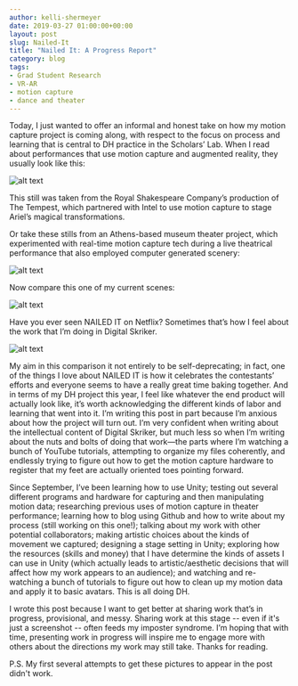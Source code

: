 ```yaml
---
author: kelli-shermeyer
date: 2019-03-27 01:00:00+00:00
layout: post
slug: Nailed-It
title: "Nailed It: A Progress Report"
category: blog
tags:
- Grad Student Research
- VR-AR
- motion capture
- dance and theater
---
```

Today, I just wanted to offer an informal and honest take on how my motion capture project is coming along, with respect to the focus on process and learning that is central to DH practice in the Scholars’ Lab. When I read about performances that use motion capture and augmented reality, they usually look like this:


![alt text](https://iqglobal.intel.com/in/wp-content/uploads/sites/13/2017/03/intel-the-tempest-8-edit-980x6530-IN-EN-980x653.jpg)


This still was taken from the Royal Shakespeare Company’s production of The Tempest, which partnered with Intel to use motion capture to stage Ariel’s magical transformations. 

Or take these stills from an Athens-based museum theater project, which experimented with real-time motion capture tech during a live theatrical performance that also employed computer generated scenery:


![alt text](https://www.researchgate.net/profile/Dimitrios_Christopoulos/publication/232620431/figure/fig5/AS:300380727595012@1448627754443/Actual-show-photos-of-the-motion-captured-controlled-avatar-interacting-with-the-actors.png)


Now compare this one of my current scenes: 


![alt text](/assets/post-media/DS-5-1.png)


Have you ever seen NAILED IT on Netflix? Sometimes that’s how I feel about the work that I’m doing in Digital Skriker.


![alt text](https://media.popculture.com/2018/07/nailed-it-erin-crocker-gingerbread-house-20040045.jpeg)


My aim in this comparison it not entirely to be self-deprecating; in fact, one of the things I love about NAILED IT is how it celebrates the contestants’ efforts and everyone seems to have a really great time baking together. And in terms of my DH project this year, I feel like whatever the end product will actually look like, it’s worth acknowledging the different kinds of labor and learning that went into it. I’m writing this post in part because I’m anxious about how the project will turn out. I’m very confident when writing about the intellectual content of Digital Skriker, but much less so when I’m writing about the nuts and bolts of doing that work—the parts where I’m watching a bunch of YouTube tutorials, attempting to organize my files coherently, and endlessly trying to figure out how to get the motion capture hardware to register that my feet are actually oriented toes pointing forward. 

Since September, I’ve been learning how to use Unity; testing out several different programs and hardware for capturing and then manipulating motion data; researching previous uses of motion capture in theater performance; learning how to blog using Github and how to write about my process (still working on this one!); talking about my work with other potential collaborators; making artistic choices about the kinds of movement we captured; designing a stage setting in Unity; exploring how the resources (skills and money) that I have determine the kinds of assets I can use in Unity (which actually leads to artistic/aesthetic decisions that will affect how my work appears to an audience); and watching and re-watching a bunch of tutorials to figure out how to clean up my motion data and apply it to basic avatars. This is all doing DH. 

I wrote this post because I want to get better at sharing work that’s in progress, provisional, and messy. Sharing work at this stage -- even if it's just a screenshot -- often feeds my imposter syndrome. I’m hoping that with time, presenting work in progress will inspire me to engage more with others about the directions my work may still take. Thanks for reading.

P.S. My first several attempts to get these pictures to appear in the post didn't work. 
